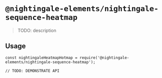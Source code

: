 # `@nightingale-elements/nightingale-sequence-heatmap`

> TODO: description

## Usage

```
const nightingaleHeatmapHotmap = require('@nightingale-elements/nightingale-sequence-heatmap');

// TODO: DEMONSTRATE API
```
